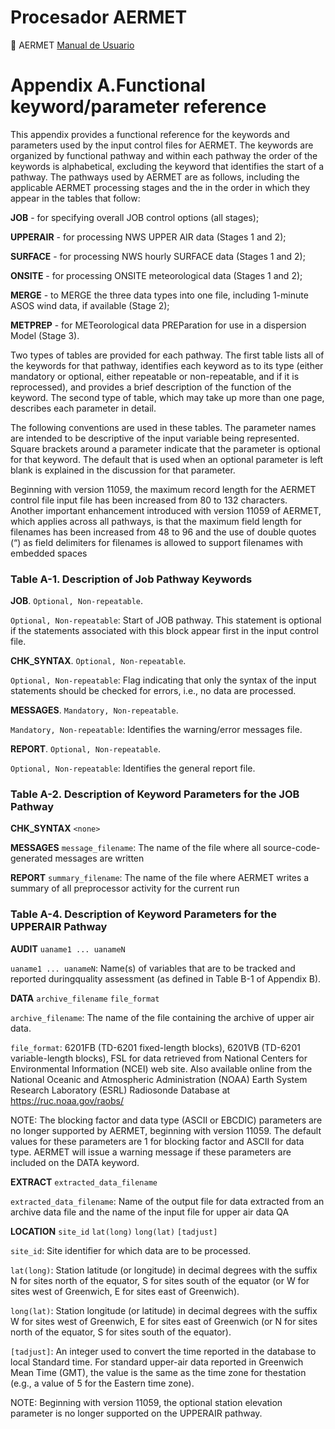 # Procesador AERMET


:camel:
AERMET [Manual de Usuario](https://gaftp.epa.gov/Air/aqmg/SCRAM/models/met/aermet/aermet_userguide.pd)

# Appendix A.Functional keyword/parameter reference

This appendix provides a functional reference for the keywords and parameters 
used by the input control files for AERMET. The keywords are organized 
by functional pathway and within each pathway the order of the keywords 
is alphabetical, excluding the keyword that identifies the start of a 
pathway.  The pathways used by AERMET are as follows, including the 
applicable AERMET processing stages and the in the order in which they 
appear in the tables that follow: 

**JOB** - for specifying overall JOB control options (all stages); 

**UPPERAIR** -   for processing NWS UPPER AIR data (Stages 1 and 2); 

**SURFACE** -    for processing NWS hourly SURFACE data (Stages 1 and 2); 

**ONSITE** - for processing ONSITE meteorological data (Stages 1 and 2);

**MERGE** - to MERGE the three data types into one file, including 1-minute 
ASOS wind data, if available (Stage 2); 

**METPREP** -   for METeorological data PREParation for use in a 
dispersion Model (Stage 3). 

Two types of tables are provided for each pathway.  The first table lists 
all of the keywords for that pathway, identifies each keyword as to its 
type (either mandatory or optional, either repeatable or non-repeatable, 
and if it is reprocessed), and provides a brief description of the 
function of the keyword.  The second type of table, which may take 
up more than one page, describes each parameter in detail. 

The following conventions are used in these tables.  The parameter 
names are intended to be descriptive of the input variable being 
represented.  Square brackets around a parameter indicate that the 
parameter is optional for that keyword.  The default that is used 
when an optional parameter is left blank is explained in the 
discussion for that parameter.

Beginning with version 11059, the maximum record length for the AERMET 
control file input file has been increased from 80 to 132 characters.  
Another important enhancement introduced with version 11059 of AERMET, 
which applies across all pathways, is that the maximum field length 
for filenames has been increased from 48 to 96 and the use of double 
quotes (“) as field delimiters for filenames is allowed to support 
filenames with embedded spaces

### Table A-1. Description of Job Pathway Keywords


**JOB**. `Optional, Non-repeatable`.  

`Optional, Non-repeatable`: Start of JOB pathway.  This statement is optional if the statements associated with this block appear first in the input control file.

**CHK_SYNTAX**. `Optional, Non-repeatable`.  

`Optional, Non-repeatable`: Flag indicating that only the syntax of the input statements should be checked for errors, i.e., no data are processed.

**MESSAGES**. `Mandatory, Non-repeatable`.  

`Mandatory, Non-repeatable`: Identifies the warning/error messages file.

**REPORT**. `Optional, Non-repeatable`.  

`Optional, Non-repeatable`: Identifies the general report file.



### Table A-2. Description of Keyword Parameters for the JOB Pathway

**CHK_SYNTAX** `<none>`

**MESSAGES**  `message_filename`: The name of the file where all source-code-generated messages are written

**REPORT**  `summary_filename`: The name of the file where AERMET writes a summary of all preprocessor activity for the current run




### Table A-4. Description of Keyword Parameters for the UPPERAIR Pathway 

**AUDIT**  `uaname1 ... uanameN`  

`uaname1 ... uanameN`: Name(s) of variables that are to be tracked and reported duringquality assessment (as defined in Table B-1 of Appendix B).

**DATA**  `archive_filename`  `file_format` 

`archive_filename`:  The name of the file containing the archive of upper air data.

`file_format`: 6201FB (TD-6201 fixed-length blocks), 6201VB (TD-6201 variable-length blocks), FSL for data retrieved from National Centers for Environmental Information (NCEI) web site. Also available online from the National Oceanic and Atmospheric Administration (NOAA) Earth System Research Laboratory (ESRL) Radiosonde Database at https://ruc.noaa.gov/raobs/

NOTE:  The blocking factor and data type (ASCII or EBCDIC) parameters are no longer supported by AERMET, beginning with version 11059.  The default values for these parameters are 1 for blocking factor and ASCII for data type.  AERMET will issue a warning message if these parameters are included on the DATA keyword. 


**EXTRACT** `extracted_data_filename`

`extracted_data_filename`: Name of the output file for data extracted from an archive data file and the name of the input file for upper air data QA

**LOCATION**  `site_id`    `lat(long)`    `long(lat)`    `[tadjust]`
 
`site_id`: Site identifier for which data are to be processed.

`lat(long)`: Station latitude (or longitude) in decimal degrees with the suffix N for sites north of the equator, S for sites south of the equator (or W for sites west of Greenwich, E for sites east of Greenwich).

`long(lat)`: Station longitude (or latitude) in decimal degrees with the suffix W for sites west of Greenwich, E for sites east of Greenwich (or N for sites north of the equator, S for sites south of the equator). 

`[tadjust]`: An integer used to convert the time reported in the database to local Standard time.  For standard upper-air data reported in Greenwich Mean Time (GMT), the value is the same as the time zone for thestation (e.g., a value of 5 for the Eastern time zone).  

NOTE:  Beginning with version 11059, the optional station elevation parameter is no longer supported on the UPPERAIR pathway.
